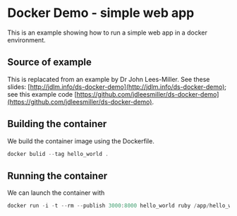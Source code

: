 # Docker Demo - simple web app

This is an example showing how to run a simple web app in a docker environment.

## Source of example

This is replacated from an example by Dr John Lees-Miller. See these slides:
[http://jdlm.info/ds-docker-demo](http://jdlm.info/ds-docker-demo); see this example code [https://github.com/jdleesmiller/ds-docker-demo](https://github.com/jdleesmiller/ds-docker-demo).

## Building the container

We build the container image using the Dockerfile.

```powershell
docker bulid --tag hello_world .
```

## Running the container

We can launch the container with

```powershell
docker run -i -t --rm --publish 3000:8000 hello_world ruby /app/hello_world.rb
```
